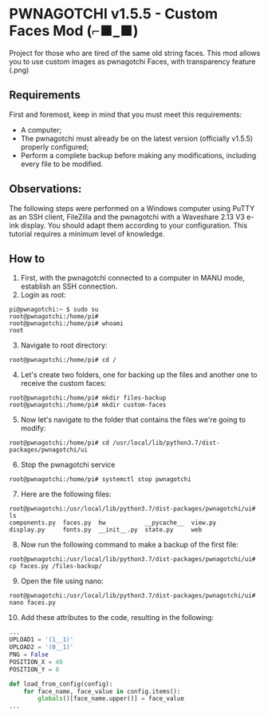 # PWNAGOTCHI v1.5.5 - Custom Faces Mod (⌐■_■)
Project for those who are tired of the same old string faces.
This mod allows you to use custom images as pwnagotchi Faces, with transparency feature (.png)

## Requirements
First and foremost, keep in mind that you must meet this requirements:
- A computer;
- The pwnagotchi must already be on the latest version (officially v1.5.5) properly configured;
- Perform a complete backup before making any modifications, including every file to be modified.

## Observations:
The following steps were performed on a Windows computer using PuTTY as an SSH client, FileZilla and the pwnagotchi with a Waveshare 2.13 V3 e-ink display.
You should adapt them according to your configuration. This tutorial requires a minimum level of knowledge.

## How to

1. First, with the pwnagotchi connected to a computer in MANU mode, establish an SSH connection.
2. Login as root:
```console
pi@pwnagotchi:~ $ sudo su
root@pwnagotchi:/home/pi#
root@pwnagotchi:/home/pi# whoami
root
```
3. Navigate to root directory:
```console
root@pwnagotchi:/home/pi# cd /
```
4. Let's create two folders, one for backing up the files and another one to receive the custom faces:
```console
root@pwnagotchi:/home/pi# mkdir files-backup
root@pwnagotchi:/home/pi# mkdir custom-faces
```
5. Now let's navigate to the folder that contains the files we're going to modify:
```console
root@pwnagotchi:/home/pi# cd /usr/local/lib/python3.7/dist-packages/pwnagotchi/ui
```
6. Stop the pwnagotchi service
```console
root@pwnagotchi:/home/pi# systemctl stop pwnagotchi
```
7. Here are the following files:
```console
root@pwnagotchi:/usr/local/lib/python3.7/dist-packages/pwnagotchi/ui# ls
components.py  faces.py  hw           __pycache__  view.py
display.py     fonts.py  __init__.py  state.py     web
```
8. Now run the following command to make a backup of the first file:
```console
root@pwnagotchi:/usr/local/lib/python3.7/dist-packages/pwnagotchi/ui# cp faces.py /files-backup/
```
9. Open the file using nano:
```console
root@pwnagotchi:/usr/local/lib/python3.7/dist-packages/pwnagotchi/ui# nano faces.py
```
10. Add these attributes to the code, resulting in the following:
```python
...
UPLOAD1 = '(1__1)'
UPLOAD2 = '(0__1)'
PNG = False
POSITION_X = 40
POSITION_Y = 0

def load_from_config(config):
    for face_name, face_value in config.items():
        globals()[face_name.upper()] = face_value
...
```
